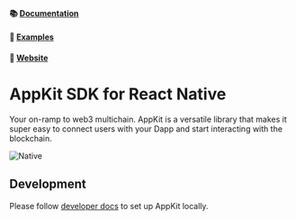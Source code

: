 #### 📚 [Documentation](https://docs.walletconnect.com/appkit/react-native/core/installation)

#### 🔎 [Examples](https://github.com/WalletConnect/react-native-examples/tree/main/dapps/W3MWagmi)

#### 🔗 [Website](https://walletconnect.com/appkit)

# AppKit SDK for React Native

Your on-ramp to web3 multichain. AppKit is a versatile library that makes it super easy to connect users with your Dapp and start interacting with the blockchain.

![Native](https://github.com/WalletConnect/web3modal-react-native/assets/25931366/d474f3dc-a881-4c16-9f91-cda875d962c1)

## Development

Please follow [developer docs](./.github/docs/development.md) to set up AppKit locally.
